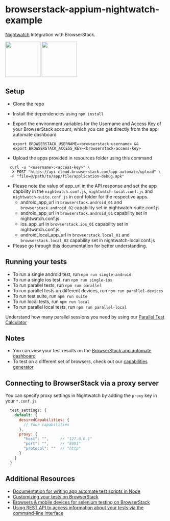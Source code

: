 # browserstack-appium-nightwatch-example

[Nightwatch](http://nightwatchjs.org/) Integration with BrowserStack.

<img src ="http://nightwatchjs.org/img/logo-nightwatch.png" height = "110"> <img src ="https://d13vhgz95ul9hy.cloudfront.net/blog/wp-content/uploads/2018/03/BrowserStack.png" height = "110">

## Setup

- Clone the repo
- Install the dependencies using `npm install`
- Export the environment variables for the Username and Access Key of your BrowserStack account, which you can get directly from the app automate dashboard

  ```
  export BROWSERSTACK_USERNAME=<browserstack-username> &&
  export BROWSERSTACK_ACCESS_KEY=<browserstack-access-key>
  ```

- Upload the apps provided in resources folder using this command 
```
  curl -u "<username>:<access-key>" \
  -X POST "https://api-cloud.browserstack.com/app-automate/upload" \
  -F "file=@/path/to/app/file/application-debug.apk"
  ```
- Please note the value of app_url in the API response and set the app capbility in the `nightwatch.conf.js`, `nightwatch-local.conf.js` and `nightwatch-suite.conf.js` in conf folder for the respective apps.
  * android_app_url in `browserstack.android_01` and `browserstack.android_02` capability set in nightwatch-suite.conf.js
  * android_app_url in `browserstack.android_01` capability set in nightwatch.conf.js
  * ios_app_url in `browserstack.ios_01` capability set in nightwatch.conf.js
  * android_local_app_url in `browserstack.local_01` and `browserstack.local_02` capability set in nightwatch-local.conf.js
- Please go through [this](https://www.browserstack.com/docs/app-automate/appium/upload-app-from-filesystem) documentation for better understanding.

## Running your tests

- To run a single android test, run `npm run single-android`
- To run a single ios test, run `npm run single-ios`
- To run parallel tests, run `npm run parallel`
- To run parallel tests on different devices, run `npm run parallel-devices`
- To run test suite, run `npm run suite`
- To run local tests, run `npm run local`
- To run parallel local tests, run `npm run parallel-local`


Understand how many parallel sessions you need by using our [Parallel Test Calculator](https://www.browserstack.com/automate/parallel-calculator?ref=github)

## Notes

- You can view your test results on the [BrowserStack app automate dashboard](https://app-automate.browserstack.com/)
- To test on a different set of browsers, check out our [capabilities generator](https://www.browserstack.com/app-automate/capabilities)


## Connecting to BrowserStack via a proxy server

You can specify proxy settings in Nightwatch by adding the `proxy` key in your `*.conf.js`

```javascript
  test_settings: {
    default: {
      desiredCapabilities: {
        // Your capabilities
      },
      proxy: {
        "host": "",     // "127.0.0.1"
        "port": "",     // "8081"
        "protocol": ""  // "http"
      }
    }
  }
```

## Additional Resources

- [Documentation for writing app automate test scripts in Node](https://www.browserstack.com/docs/app-automate/appium/getting-started/nodejs)
- [Customizing your tests on BrowserStack](https://www.browserstack.com/app-automate/capabilities)
- [Browsers & mobile devices for selenium testing on BrowserStack](https://www.browserstack.com/list-of-browsers-and-platforms/app_automate)
- [Using REST API to access information about your tests via the command-line interface](https://www.browserstack.com/docs/app-automate/api-reference/introduction)


